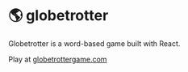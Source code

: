 # 🌎 globetrotter

Globetrotter is a word-based game built with React.

Play at [globetrottergame.com](https://globetrottergame.com)